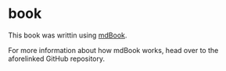 # book
This book was writtin using [mdBook](https://github.com/rust-lang/mdBook).

For more information about how mdBook works, head over to the aforelinked GitHub repository.
